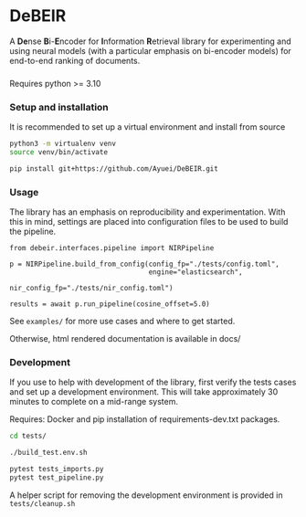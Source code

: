 # DeBEIR

A **De**nse **B**i-**E**ncoder for **I**nformation **R**etrieval library for experimenting and using neural models (with a particular emphasis on bi-encoder models) for end-to-end ranking of documents.

###
Requires python >= 3.10

### Setup and installation
It is recommended to set up a virtual environment and install from source

```bash
python3 -m virtualenv venv
source venv/bin/activate

pip install git+https://github.com/Ayuei/DeBEIR.git
```

### Usage

The library has an emphasis on reproducibility and experimentation. With this in mind, settings are placed into configuration files to be used to build the pipeline. 

```python3
from debeir.interfaces.pipeline import NIRPipeline

p = NIRPipeline.build_from_config(config_fp="./tests/config.toml",
                                  engine="elasticsearch",
                                  nir_config_fp="./tests/nir_config.toml")

results = await p.run_pipeline(cosine_offset=5.0)
```

See ```examples/``` for more use cases and where to get started.

Otherwise, html rendered documentation is available in docs/

### Development

If you use to help with development of the library, first verify the tests cases and set up a development environment. 
This will take approximately 30 minutes to complete on a mid-range system.

Requires: Docker and pip installation of requirements-dev.txt packages.

```bash
cd tests/

./build_test.env.sh

pytest tests_imports.py 
pytest test_pipeline.py
```

A helper script for removing the development environment is provided in ```tests/cleanup.sh```
